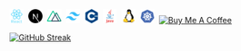 <div>
  <img src="https://github.com/devicons/devicon/blob/master/icons/react/react-original-wordmark.svg" title="React" alt="React" width="25" height="25"/>&nbsp;
   <img src="https://github.com/devicons/devicon/blob/master/icons/nextjs/nextjs-original.svg" title="React" alt="React" width="25" height="25"/>&nbsp;
   <img src="https://github.com/devicons/devicon/blob/master/icons/nuxtjs/nuxtjs-original.svg" title="React" alt="React" width="25" height="25"/>&nbsp;
   <img src="https://github.com/devicons/devicon/blob/master/icons/tailwindcss/tailwindcss-plain.svg" title="React" alt="React" width="25" height="25"/>&nbsp; 
  <img src="https://github.com/devicons/devicon/blob/master/icons/cplusplus/cplusplus-plain.svg" title="React" alt="React" width="25" height="25"/>&nbsp;
  <img src="https://github.com/devicons/devicon/blob/master/icons/java/java-original-wordmark.svg" title="Java" alt="Java" width="25" height="25"/>&nbsp;
  <img src="https://github.com/devicons/devicon/blob/master/icons/linux/linux-original.svg" title="React" alt="React" width="25" height="25"/>&nbsp;
  <img src="https://github.com/devicons/devicon/blob/master/icons/kubernetes/kubernetes-plain.svg" title="React" alt="React" width="25" height="25"/>&nbsp;
  <a href="https://www.buymeacoffee.com/abhisheknaiidu" target="_blank"><img src="https://cdn.buymeacoffee.com/buttons/v2/default-green.png" alt="Buy Me A Coffee" width="150" ></a>
</div>

[![GitHub Streak](https://github-readme-streak-stats.herokuapp.com?user=tennisbun&theme=highcontrast&date_format=n%2Fj%5B%2FY%5D)](https://git.io/streak-stats)



<!--
**tennisbun/tennisbun** is a ✨ _special_ ✨ repository because its `README.md` (this file) appears on your GitHub profile.

Here are some ideas to get you started:

for badges like social media use https://shields.io/

[![Anurag's GitHub stats](https://github-readme-stats.vercel.app/api?username=tennisbun&bg_color=000000&text_color=fffefe&title_color=4bd011)](https://github.com/anuraghazra/github-readme-stats)

- 🔭 I’m currently working on ...
- 🌱 I’m currently learning ...
- 👯 I’m looking to collaborate on ...
- 🤔 I’m looking for help with ...
- 💬 Ask me about ...
- 📫 How to reach me: ...
- 😄 Pronouns: ...
- ⚡ Fun fact: ...
-->
